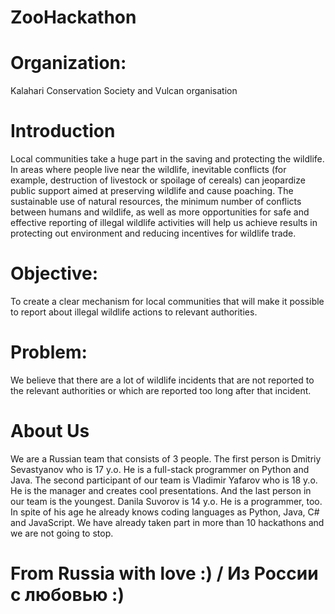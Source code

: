 # ZooHackathon

# Organization:
Kalahari Conservation Society and Vulcan organisation

# Introduction
Local communities take a huge part in the saving and protecting the wildlife. In areas where people live near the wildlife, inevitable conflicts (for example, destruction of livestock or spoilage of cereals) can jeopardize public support aimed at preserving wildlife and cause poaching.
The sustainable use of natural resources, the minimum number of conflicts between humans and wildlife, as well as more opportunities for safe and effective reporting of illegal wildlife activities will help us achieve results in protecting out environment and reducing incentives for wildlife trade.

# Objective:
To create a clear mechanism for local communities that will make it possible to report about illegal wildlife actions to relevant authorities.

# Problem:
We believe that there are a lot of wildlife incidents that are not reported to the relevant authorities or which are reported too long after that incident.

# About Us
We are a Russian team that consists of 3 people. The first person is Dmitriy Sevastyanov who is 17 y.o. He is a full-stack programmer on Python and Java. The second participant of our team is Vladimir Yafarov who is 18 y.o. He is the manager and creates cool presentations. And the last person in our team is the youngest. Danila Suvorov is 14 y.o. He is a programmer, too. In spite of his age he already knows coding languages as Python, Java, C# and JavaScript. We have already taken part in more than 10 hackathons and we are not going to stop.



# From Russia with love :) / Из России с любовью :)
